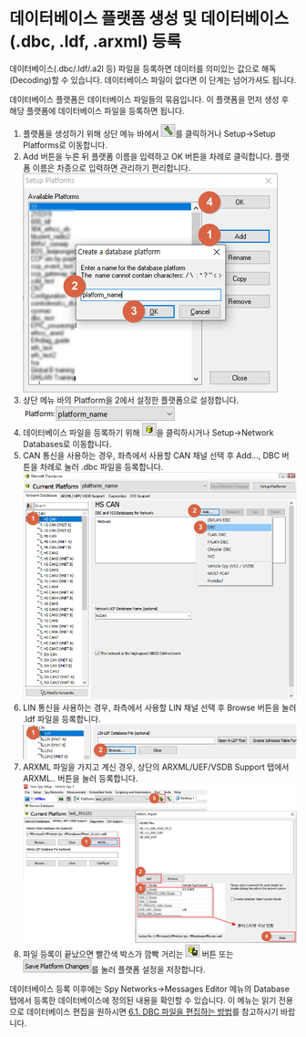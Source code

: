 # 데이터베이스 플랫폼 생성 및 데이터베이스(.dbc, .ldf, .arxml) 등록

데이터베이스(.dbc/.ldf/.a2l 등) 파일을 등록하면 데이터를 의미있는 값으로 해독(Decoding)할 수 있습니다. 데이터베이스 파일이 없다면 이 단계는 넘어가셔도 됩니다.

데이터베이스 플랫폼은 데이터베이스 파일들의 묶음입니다. 이 플랫폼을 먼저 생성 후 해당 플랫폼에 데이터베이스 파일을 등록하면 됩니다.

1. 플랫폼을 생성하기 위해 상단 메뉴 바에서 ![](../.gitbook/assets/2022-01-04-15-48-02.png)를 클릭하거나 Setup->Setup Platforms로 이동합니다.
1. Add 버튼을 누른 뒤 플랫폼 이름을 입력하고 OK 버튼을 차례로 클릭합니다. 플랫폼 이름은 차종으로 입력하면 관리하기 편리합니다.<br>![](../.gitbook/assets/2022-01-04-16-09-17.png)
2. 상단 메뉴 바의 Platform을 2에서 설정한 플랫폼으로 설정합니다.  <br>![](../.gitbook/assets/2022-01-04-16-13-51.png)
3. 데이터베이스 파일을 등록하기 위해 ![](../.gitbook/assets/Network%20Databases%20icon.png)을 클릭하시거나 Setup->Network Databases로 이동합니다.
4. CAN 통신을 사용하는 경우, 좌측에서 사용할 CAN 채널 선택 후 Add..., DBC 버튼을 차례로 눌러 .dbc 파일을 등록합니다.
![](../.gitbook/assets/2022-01-04-16-21-27.png)
1. LIN 통신을 사용하는 경우, 좌측에서 사용할 LIN 채널 선택 후 Browse 버튼을 눌러 .ldf 파일을 등록합니다.  ![](../.gitbook/assets/2022-01-04-16-30-31.png)
2. ARXML 파일을 가지고 계신 경우, 상단의 ARXML/UEF/VSDB Support 탭에서 ARXML.. 버튼을 눌러 등록합니다. ![](../.gitbook/assets/2022-01-06-17-44-46.png)
3. 파일 등록이 끝났으면 빨간색 박스가 깜빡 거리는 ![](../.gitbook/assets/2022-01-04-16-24-53.png) 버튼 또는 ![](../.gitbook/assets/2022-01-04-16-25-23.png)를 눌러 플랫폼 설정을 저장합니다.

데이터베이스 등록 이후에는 Spy Networks->Messages Editor 메뉴의 Database 탭에서 등록한 데이터베이스에 정의된 내용을 확인할 수 있습니다. 이 메뉴는 읽기 전용으로 데이터베이스 편집을 원하시면 [6.1. DBC 파일을 편집하는 방법](#61-dbc-파일을-편집하는-방법)를 참고하시기 바랍니다.
